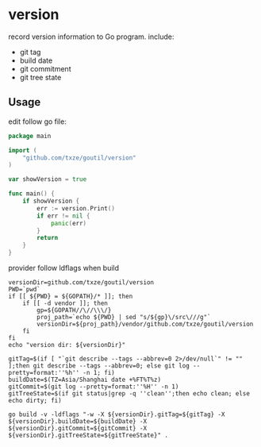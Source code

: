#  version

record version information to Go program. include:

* git tag
* build date
* git commitment
* git tree state

## Usage

edit follow go file:

```go
package main

import (
	"github.com/txze/goutil/version"
)

var showVersion = true

func main() {
	if showVersion {
		err := version.Print()
		if err != nil {
			panic(err)
		}
		return
	}
}
```

provider follow ldflags when build

```shell
versionDir=github.com/txze/goutil/version
PWD=`pwd`
if [[ ${PWD} = ${GOPATH}/* ]]; then
    if [[ -d vendor ]]; then
        gp=${GOPATH//\//\\\/}
        proj_path=`echo ${PWD} | sed "s/${gp}\/src\///g"`
        versionDir=${proj_path}/vendor/github.com/txze/goutil/version
    fi
fi
echo "version dir: ${versionDir}"

gitTag=$(if [ "`git describe --tags --abbrev=0 2>/dev/null`" != "" ];then git describe --tags --abbrev=0; else git log --pretty=format:''%h'' -n 1; fi)
buildDate=$(TZ=Asia/Shanghai date +%FT%T%z)
gitCommit=$(git log --pretty=format:''%H'' -n 1)
gitTreeState=$(if git status|grep -q ''clean'';then echo clean; else echo dirty; fi)

go build -v -ldflags "-w -X ${versionDir}.gitTag=${gitTag} -X ${versionDir}.buildDate=${buildDate} -X ${versionDir}.gitCommit=${gitCommit} -X ${versionDir}.gitTreeState=${gitTreeState}" .
```